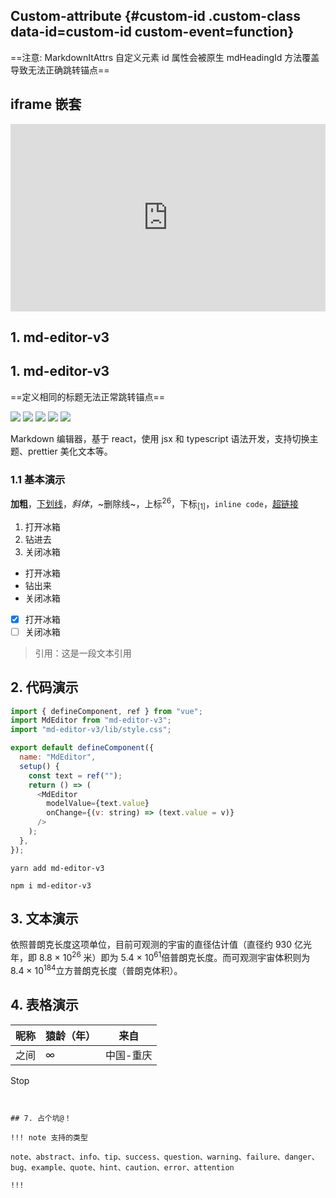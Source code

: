 ## Custom-attribute {#custom-id .custom-class data-id=custom-id custom-event=function}

==注意: MarkdownItAttrs 自定义元素 id 属性会被原生 mdHeadingId 方法覆盖导致无法正确跳转锚点==

## iframe 嵌套

<iframe src="https://video.r2.moele.me/v/46433/46423896_a-01.mp4" frameborder="0" width="100%" height="300px"></iframe>

## 1. md-editor-v3

## 1. md-editor-v3

==定义相同的标题无法正常跳转锚点==

![](https://img.shields.io/github/package-json/v/imzbf/md-editor-v3) ![](https://img.shields.io/npm/dm/md-editor-v3) ![](https://img.shields.io/bundlephobia/min/md-editor-v3) ![](https://img.shields.io/github/license/imzbf/md-editor-v3) ![](https://img.shields.io/badge/ssr-%3E1.6.0-brightgreen)

Markdown 编辑器，基于 react，使用 jsx 和 typescript 语法开发，支持切换主题、prettier 美化文本等。

### 1.1 基本演示

**加粗**，<u>下划线</u>，_斜体_，~删除线~，上标<sup>26</sup>，下标<sub>[1]</sub>，`inline code`，[超链接](https://github.com/imzbf)

1. 打开冰箱
2. 钻进去
3. 关闭冰箱

- 打开冰箱
- 钻出来
- 关闭冰箱

- [x] 打开冰箱
- [ ] 关闭冰箱

> 引用：这是一段文本引用

## 2. 代码演示

```js
import { defineComponent, ref } from "vue";
import MdEditor from "md-editor-v3";
import "md-editor-v3/lib/style.css";

export default defineComponent({
  name: "MdEditor",
  setup() {
    const text = ref("");
    return () => (
      <MdEditor
        modelValue={text.value}
        onChange={(v: string) => (text.value = v)}
      />
    );
  },
});
```

```shell [install:yarn]
yarn add md-editor-v3
```

```shell [install:npm]
npm i md-editor-v3
```

## 3. 文本演示

依照普朗克长度这项单位，目前可观测的宇宙的直径估计值（直径约 930 亿光年，即 8.8 × 10<sup>26</sup> 米）即为 5.4 × 10<sup>61</sup>倍普朗克长度。而可观测宇宙体积则为 8.4 × 10<sup>184</sup>立方普朗克长度（普朗克体积）。

## 4. 表格演示

| 昵称 | 猿龄（年） | 来自      |
| ---- | ---------- | --------- |
| 之间 | ∞          | 中国-重庆 |

<!-- ## 5. 数学公式

$$
\begin{equation}
a^2+b^2=c^2
\end{equation}
$$ -->
<!--
## 6. 图形

```mermaid
flowchart TD
  Start --> Stop
``` -->


## 7. 占个坑@！

!!! note 支持的类型

note、abstract、info、tip、success、question、warning、failure、danger、bug、example、quote、hint、caution、error、attention

!!!
